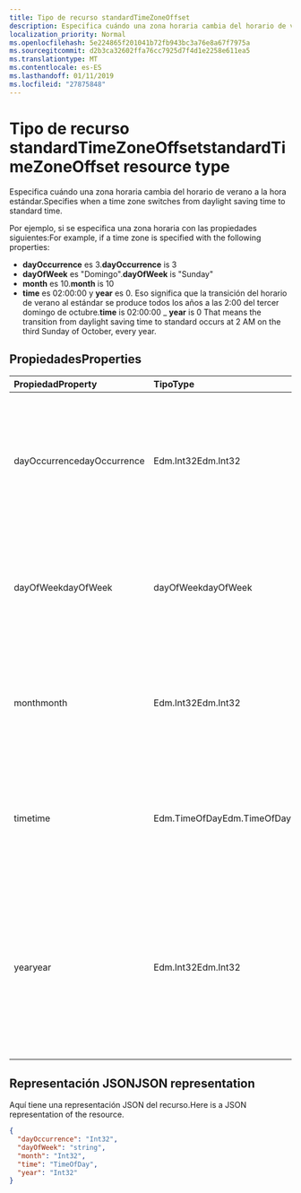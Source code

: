 ```yaml
---
title: Tipo de recurso standardTimeZoneOffset
description: Especifica cuándo una zona horaria cambia del horario de verano a la hora estándar.
localization_priority: Normal
ms.openlocfilehash: 5e224865f201041b72fb943bc3a76e8a67f7975a
ms.sourcegitcommit: d2b3ca32602ffa76cc7925d7f4d1e2258e611ea5
ms.translationtype: MT
ms.contentlocale: es-ES
ms.lasthandoff: 01/11/2019
ms.locfileid: "27875848"
---
```

# <a name="standardtimezoneoffset-resource-type"></a><span data-ttu-id="0ccbe-103">Tipo de recurso standardTimeZoneOffset</span><span class="sxs-lookup"><span data-stu-id="0ccbe-103">standardTimeZoneOffset resource type</span></span>

<span data-ttu-id="0ccbe-104">Especifica cuándo una zona horaria cambia del horario de verano a la hora estándar.</span><span class="sxs-lookup"><span data-stu-id="0ccbe-104">Specifies when a time zone switches from daylight saving time to standard time.</span></span>

<span data-ttu-id="0ccbe-105">Por ejemplo, si se especifica una zona horaria con las propiedades siguientes:</span><span class="sxs-lookup"><span data-stu-id="0ccbe-105">For example, if a time zone is specified with the following properties:</span></span>

- <span data-ttu-id="0ccbe-106">**dayOccurrence** es 3.</span><span class="sxs-lookup"><span data-stu-id="0ccbe-106">**dayOccurrence** is 3</span></span>
- <span data-ttu-id="0ccbe-107">**dayOfWeek** es "Domingo".</span><span class="sxs-lookup"><span data-stu-id="0ccbe-107">**dayOfWeek** is "Sunday"</span></span>
- <span data-ttu-id="0ccbe-108">**month** es 10.</span><span class="sxs-lookup"><span data-stu-id="0ccbe-108">**month** is 10</span></span>
- <span data-ttu-id="0ccbe-109">**time** es 02:00:00 y **year** es 0. Eso significa que la transición del horario de verano al estándar se produce todos los años a las 2:00 del tercer domingo de octubre.</span><span class="sxs-lookup"><span data-stu-id="0ccbe-109">**time** is 02:00:00 _ **year** is 0 That means the transition from daylight saving time to standard occurs at 2 AM on the third Sunday of October, every year.</span></span>

## <a name="properties"></a><span data-ttu-id="0ccbe-110">Propiedades</span><span class="sxs-lookup"><span data-stu-id="0ccbe-110">Properties</span></span>
| <span data-ttu-id="0ccbe-111">Propiedad</span><span class="sxs-lookup"><span data-stu-id="0ccbe-111">Property</span></span>     | <span data-ttu-id="0ccbe-112">Tipo</span><span class="sxs-lookup"><span data-stu-id="0ccbe-112">Type</span></span>   |<span data-ttu-id="0ccbe-113">Descripción</span><span class="sxs-lookup"><span data-stu-id="0ccbe-113">Description</span></span>|
|:---------------|:--------|:----------|
| <span data-ttu-id="0ccbe-114">dayOccurrence</span><span class="sxs-lookup"><span data-stu-id="0ccbe-114">dayOccurrence</span></span> | <span data-ttu-id="0ccbe-115">Edm.Int32</span><span class="sxs-lookup"><span data-stu-id="0ccbe-115">Edm.Int32</span></span> | <span data-ttu-id="0ccbe-116">Representa la enésima repetición del día de la semana en el que se produce la transición del horario de verano a la hora estándar.</span><span class="sxs-lookup"><span data-stu-id="0ccbe-116">Represents the nth occurrence of the day of week that the transition from daylight saving time to standard time occurs.</span></span> |
| <span data-ttu-id="0ccbe-117">dayOfWeek</span><span class="sxs-lookup"><span data-stu-id="0ccbe-117">dayOfWeek</span></span> | <span data-ttu-id="0ccbe-118">dayOfWeek</span><span class="sxs-lookup"><span data-stu-id="0ccbe-118">dayOfWeek</span></span> | <span data-ttu-id="0ccbe-119">Representa el día de la semana en el que se produce la transición del horario de verano a la hora estándar.</span><span class="sxs-lookup"><span data-stu-id="0ccbe-119">Represents the day of the week when the transition from daylight saving time to standard time.</span></span> |
| <span data-ttu-id="0ccbe-120">month</span><span class="sxs-lookup"><span data-stu-id="0ccbe-120">month</span></span> | <span data-ttu-id="0ccbe-121">Edm.Int32</span><span class="sxs-lookup"><span data-stu-id="0ccbe-121">Edm.Int32</span></span> | <span data-ttu-id="0ccbe-122">Representa el mes del año en el que se produce la transición del horario de verano a la hora estándar.</span><span class="sxs-lookup"><span data-stu-id="0ccbe-122">Represents the month of the year when the transition from daylight saving time to standard time occurs.</span></span> |
| <span data-ttu-id="0ccbe-123">time</span><span class="sxs-lookup"><span data-stu-id="0ccbe-123">time</span></span> | <span data-ttu-id="0ccbe-124">Edm.TimeOfDay</span><span class="sxs-lookup"><span data-stu-id="0ccbe-124">Edm.TimeOfDay</span></span> | <span data-ttu-id="0ccbe-125">Representa la hora del día en la que se produce la transición del horario de verano a la hora estándar.</span><span class="sxs-lookup"><span data-stu-id="0ccbe-125">Represents the time of day when the transition from daylight saving time to standard time occurs.</span></span> |
| <span data-ttu-id="0ccbe-126">year</span><span class="sxs-lookup"><span data-stu-id="0ccbe-126">year</span></span> | <span data-ttu-id="0ccbe-127">Edm.Int32</span><span class="sxs-lookup"><span data-stu-id="0ccbe-127">Edm.Int32</span></span> | <span data-ttu-id="0ccbe-128">Representa la frecuencia en términos de años con que se produce el cambio del horario de verano a la hora estándar.</span><span class="sxs-lookup"><span data-stu-id="0ccbe-128">Represents how frequently in terms of years the change from daylight saving time to standard time occurs.</span></span> <span data-ttu-id="0ccbe-129">Por ejemplo, un valor 0 significa todos los años.</span><span class="sxs-lookup"><span data-stu-id="0ccbe-129">For example, a value of 0 means every year.</span></span>|

## <a name="json-representation"></a><span data-ttu-id="0ccbe-130">Representación JSON</span><span class="sxs-lookup"><span data-stu-id="0ccbe-130">JSON representation</span></span>

<span data-ttu-id="0ccbe-131">Aquí tiene una representación JSON del recurso.</span><span class="sxs-lookup"><span data-stu-id="0ccbe-131">Here is a JSON representation of the resource.</span></span>

<!-- {
  "blockType": "resource",
  "optionalProperties": [

  ],
  "@odata.type": "microsoft.graph.standardTimeZoneOffset"
}-->

```json
{
  "dayOccurrence": "Int32",
  "dayOfWeek": "string",
  "month": "Int32",
  "time": "TimeOfDay",
  "year": "Int32"
}

```

<!-- uuid: 8fcb5dbc-d5aa-4681-8e31-b001d5168d79
2015-10-25 14:57:30 UTC -->
<!-- {
  "type": "#page.annotation",
  "description": "standardTimeZoneOffset resource",
  "keywords": "",
  "section": "documentation",
  "tocPath": ""
}-->
